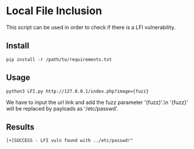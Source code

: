 
# Local File Inclusion

This script can be used in order to check if there is a 
LFI vulnerability.



## Install

```
pip install -r /path/to/requirements.txt
```

## Usage
```
python3 LFI.py http://127.0.0.1/index.php?image={fuzz}
```
We have to input the url link and add the fuzz parameter '{fuzz}'.\n
'{fuzz}' will be replaced by payloads as '/etc/passwd'.

## Results
```
[+]SUCCESS - LFI vuln found with ../etc/passwd!"
```

